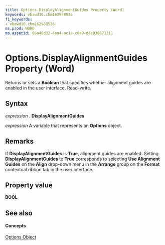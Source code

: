 ```yaml
---
title: Options.DisplayAlignmentGuides Property (Word)
keywords: vbawd10.chm162988536
f1_keywords:
- vbawd10.chm162988536
ms.prod: WORD
ms.assetid: 06a46d32-4ea4-ac1a-c0a0-d4e838671311
---
```



# Options.DisplayAlignmentGuides Property (Word)

Returns or sets a  **Boolean** that specifies whether alignment guides are enabled in the user interface. Read-write.


## Syntax

 _expression_ . **DisplayAlignmentGuides**

 _expression_ A variable that represents an **Options** object.


## Remarks

If  **DisplayAlignmentGuides** is **True**, alignment guides are enabled. Setting  **DisplayAlignmentGuides** to **True** corresponds to selecting **Use Alignment Guides** on the **Align** drop-down menu in the **Arrange** group on the **Format** contextual ribbon tab in the user interface.


## Property value

 **BOOL**


## See also


#### Concepts


[Options Object](options-object-word.md)

